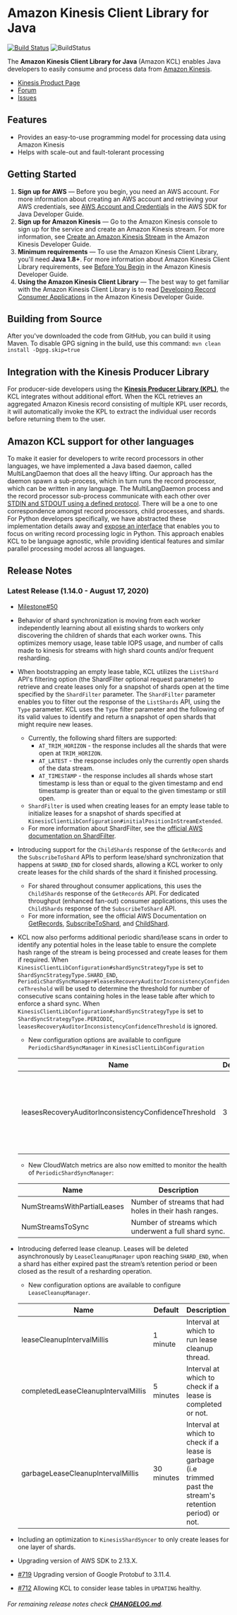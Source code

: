 # Amazon Kinesis Client Library for Java
[![Build Status](https://travis-ci.org/awslabs/amazon-kinesis-client.svg?branch=master)](https://travis-ci.org/awslabs/amazon-kinesis-client) ![BuildStatus](https://codebuild.us-west-2.amazonaws.com/badges?uuid=eyJlbmNyeXB0ZWREYXRhIjoiaWo4bDYyUkpWaG9ZTy9zeFVoaVlWbEwxazdicDJLcmZwUUpFWVVBM0ZueEJSeFIzNkhURzdVbUd6WUZHcGNxa3BEUzNrL0I5Nzc4NE9rbXhvdEpNdlFRPSIsIml2UGFyYW1ldGVyU3BlYyI6IlZDaVZJSTM1QW95bFRTQnYiLCJtYXRlcmlhbFNldFNlcmlhbCI6MX0%3D&branch=v1.x)

The **Amazon Kinesis Client Library for Java** (Amazon KCL) enables Java developers to easily consume and process data from [Amazon Kinesis][kinesis].

* [Kinesis Product Page][kinesis]
* [Forum][kinesis-forum]
* [Issues][kinesis-client-library-issues]

## Features

* Provides an easy-to-use programming model for processing data using Amazon Kinesis
* Helps with scale-out and fault-tolerant processing

## Getting Started

1. **Sign up for AWS** &mdash; Before you begin, you need an AWS account. For more information about creating an AWS account and retrieving your AWS credentials, see [AWS Account and Credentials][docs-signup] in the AWS SDK for Java Developer Guide.
1. **Sign up for Amazon Kinesis** &mdash; Go to the Amazon Kinesis console to sign up for the service and create an Amazon Kinesis stream. For more information, see [Create an Amazon Kinesis Stream][kinesis-guide-create] in the Amazon Kinesis Developer Guide.
1. **Minimum requirements** &mdash; To use the Amazon Kinesis Client Library, you'll need **Java 1.8+**. For more information about Amazon Kinesis Client Library requirements, see [Before You Begin][kinesis-guide-begin] in the Amazon Kinesis Developer Guide.
1. **Using the Amazon Kinesis Client Library** &mdash; The best way to get familiar with the Amazon Kinesis Client Library is to read [Developing Record Consumer Applications][kinesis-guide-applications] in the Amazon Kinesis Developer Guide.

## Building from Source

After you've downloaded the code from GitHub, you can build it using Maven. To disable GPG signing in the build, use this command: `mvn clean install -Dgpg.skip=true`

## Integration with the Kinesis Producer Library
For producer-side developers using the **[Kinesis Producer Library (KPL)][kinesis-guide-kpl]**, the KCL integrates without additional effort. When the KCL retrieves an aggregated Amazon Kinesis record consisting of multiple KPL user records, it will automatically invoke the KPL to extract the individual user records before returning them to the user.

## Amazon KCL support for other languages
To make it easier for developers to write record processors in other languages, we have implemented a Java based daemon, called MultiLangDaemon that does all the heavy lifting. Our approach has the daemon spawn a sub-process, which in turn runs the record processor, which can be written in any language. The MultiLangDaemon process and the record processor sub-process communicate with each other over [STDIN and STDOUT using a defined protocol][multi-lang-protocol]. There will be a one to one correspondence amongst record processors, child processes, and shards. For Python developers specifically, we have abstracted these implementation details away and [expose an interface][kclpy] that enables you to focus on writing record processing logic in Python. This approach enables KCL to be language agnostic, while providing identical features and similar parallel processing model across all languages.

## Release Notes

### Latest Release (1.14.0 - August 17, 2020)

* [Milestone#50](https://github.com/awslabs/amazon-kinesis-client/milestone/50)

* Behavior of shard synchronization is moving from each worker independently learning about all existing shards to workers only discovering the children of shards that each worker owns. This optimizes memory usage, lease table IOPS usage, and number of calls made to kinesis for streams with high shard counts and/or frequent resharding.
* When bootstrapping an empty lease table, KCL utilizes the `ListShard` API's filtering option (the ShardFilter optional request parameter) to retrieve and create leases only for a snapshot of shards open at the time specified by the `ShardFilter` parameter. The `ShardFilter` parameter enables you to filter out the response of the `ListShards` API, using the `Type` parameter. KCL uses the `Type` filter parameter and the following of its valid values to identify and return a snapshot of open shards that might require new leases.
	* Currently, the following shard filters are supported:
		* `AT_TRIM_HORIZON` - the response includes all the shards that were open at `TRIM_HORIZON`.
		* `AT_LATEST` - the response includes only the currently open shards of the data stream.
	    * `AT_TIMESTAMP` - the response includes all shards whose start timestamp is less than or equal to the given timestamp and end timestamp is greater than or equal to the given timestamp or still open.
	* `ShardFilter` is used when creating leases for an empty lease table to initialize leases for a snapshot of shards specified at `KinesisClientLibConfiguration#initialPositionInStreamExtended`.
	* For more information about ShardFilter, see the [official AWS documentation on ShardFilter](https://docs.aws.amazon.com/kinesis/latest/APIReference/API_ShardFilter.html).

* Introducing support for the `ChildShards` response of the `GetRecords` and the `SubscribeToShard` APIs to perform lease/shard synchronization that happens at `SHARD_END` for closed shards, allowing a KCL worker to only create leases for the child shards of the shard it finished processing.
	* For shared throughout consumer applications, this uses the `ChildShards` response of the `GetRecords` API. For dedicated throughput (enhanced fan-out) consumer applications, this uses the `ChildShards` response of the `SubscribeToShard` API.
	* For more information, see the official AWS Documentation on [GetRecords](https://docs.aws.amazon.com/kinesis/latest/APIReference/API_GetRecords.html), [SubscribeToShard](https://docs.aws.amazon.com/kinesis/latest/APIReference/API_SubscribeToShard.html), and [ChildShard](https://docs.aws.amazon.com/kinesis/latest/APIReference/API_ChildShard.html).

* KCL now also performs additional periodic shard/lease scans in order to identify any potential holes in the lease table to ensure the complete hash range of the stream is being processed and create leases for them if required. When `KinesisClientLibConfiguration#shardSyncStrategyType` is set to `ShardSyncStrategyType.SHARD_END`, `PeriodicShardSyncManager#leasesRecoveryAuditorInconsistencyConfidenceThreshold` will be used to determine the threshold for number of consecutive scans containing holes in the lease table after which to enforce a shard sync. When `KinesisClientLibConfiguration#shardSyncStrategyType` is set to `ShardSyncStrategyType.PERIODIC`, `leasesRecoveryAuditorInconsistencyConfidenceThreshold` is ignored.
	* New configuration options are available to configure `PeriodicShardSyncManager` in `KinesisClientLibConfiguration`

	| Name                                                  | Default | Description                                                                                                                                                                                                                                                                                       |
	| ----------------------------------------------------- | ------- | ------------------------------------------------------------------------------------------------------------------------------------------------------------------------------------------------------------------------------------------------------------------------------------------------- |
	| leasesRecoveryAuditorInconsistencyConfidenceThreshold | 3       | Confidence threshold for the periodic auditor job to determine if leases for a stream in the lease table is inconsistent. If the auditor finds same set of inconsistencies consecutively for a stream for this many times, then it would trigger a shard sync. Only used for `ShardSyncStrategyType.SHARD_END`. |

	* New CloudWatch metrics are also now emitted to monitor the health of `PeriodicShardSyncManager`:

	| Name                        | Description                                            |
	| --------------------------- | ------------------------------------------------------ |
	| NumStreamsWithPartialLeases | Number of streams that had holes in their hash ranges. |
	| NumStreamsToSync            | Number of streams which underwent a full shard sync.   |

* Introducing deferred lease cleanup. Leases will be deleted asynchronously by `LeaseCleanupManager` upon reaching `SHARD_END`, when a shard has either expired past the stream’s retention period or been closed as the result of a resharding operation.
	* New configuration options are available to configure `LeaseCleanupManager`.

	| Name                                | Default    | Description                                                                                               |
	| ----------------------------------- | ---------- | --------------------------------------------------------------------------------------------------------- |
	| leaseCleanupIntervalMillis          | 1 minute   | Interval at which to run lease cleanup thread.                                                            |
	| completedLeaseCleanupIntervalMillis | 5 minutes  | Interval at which to check if a lease is completed or not.                                                |
	| garbageLeaseCleanupIntervalMillis   | 30 minutes | Interval at which to check if a lease is garbage (i.e trimmed past the stream's retention period) or not. |

* Including an optimization to `KinesisShardSyncer` to only create leases for one layer of shards.
* Upgrading version of AWS SDK to 2.13.X.
* [#719](https://github.com/awslabs/amazon-kinesis-client/pull/719) Upgrading version of Google Protobuf to 3.11.4.
* [#712](https://github.com/awslabs/amazon-kinesis-client/pull/712) Allowing KCL to consider lease tables in `UPDATING` healthy.

###### For remaining release notes check **[CHANGELOG.md][changelog-md]**.

[kinesis]: http://aws.amazon.com/kinesis
[kinesis-forum]: http://developer.amazonwebservices.com/connect/forum.jspa?forumID=169
[kinesis-client-library-issues]: https://github.com/awslabs/amazon-kinesis-client/issues
[docs-signup]: http://docs.aws.amazon.com/AWSSdkDocsJava/latest/DeveloperGuide/java-dg-setup.html
[kinesis-guide]: http://docs.aws.amazon.com/kinesis/latest/dev/introduction.html
[kinesis-guide-begin]: http://docs.aws.amazon.com/kinesis/latest/dev/before-you-begin.html
[kinesis-guide-create]: http://docs.aws.amazon.com/kinesis/latest/dev/step-one-create-stream.html
[kinesis-guide-applications]: http://docs.aws.amazon.com/kinesis/latest/dev/kinesis-record-processor-app.html
[kinesis-guide-monitoring-with-kcl]: http://docs.aws.amazon.com//kinesis/latest/dev/monitoring-with-kcl.html
[kinesis-guide-kpl]: http://docs.aws.amazon.com//kinesis/latest/dev/developing-producers-with-kpl.html
[kinesis-guide-consumer-deaggregation]: http://docs.aws.amazon.com//kinesis/latest/dev/kinesis-kpl-consumer-deaggregation.html
[kclpy]: https://github.com/awslabs/amazon-kinesis-client-python
[multi-lang-protocol]: https://github.com/awslabs/amazon-kinesis-client/blob/master/src/main/java/com/amazonaws/services/kinesis/multilang/package-info.java
[changelog-md]: https://github.com/awslabs/amazon-kinesis-client/blob/master/CHANGELOG.md

